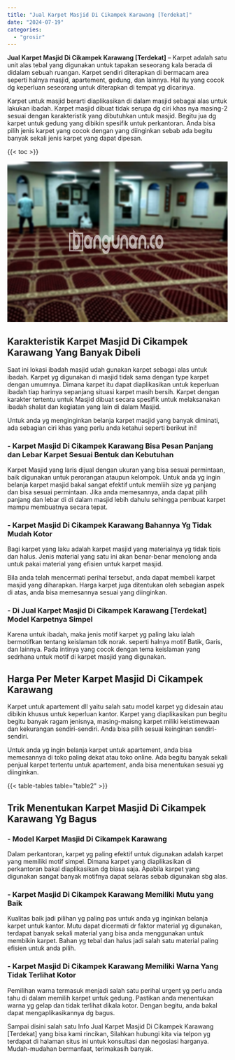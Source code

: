 ```yaml
---
title: "Jual Karpet Masjid Di Cikampek Karawang [Terdekat]"
date: "2024-07-19"
categories: 
  - "grosir"
---
```


**Jual Karpet Masjid Di Cikampek Karawang \[Terdekat\]** – Karpet adalah satu unit alas tebal yang digunakan untuk tapakan seseorang kala berada di didalam sebuah ruangan. Karpet sendiri diterapkan di bermacam area seperti halnya masjid, apartement, gedung, dan lainnya. Hal itu yang cocok dg keperluan seseorang untuk diterapkan di tempat yg dicarinya.

Karpet untuk masjid berarti diaplikasikan di dalam masjid sebagai alas untuk lakukan ibadah. Karpet masjid dibuat tidak serupa dg ciri khas nya masing-2 sesuai dengan karakteristik yang dibutuhkan untuk masjid. Begitu jua dg karpet untuk gedung yang dibikin spesifik untuk perkantoran. Anda bisa pilih jenis karpet yang cocok dengan yang diinginkan sebab ada begitu banyak sekali jenis karpet yang dapat dipesan.

{{< toc >}}

![Jual Karpet Masjid Di Cikampek Karawang [Terdekat]](/images/grosir-karpet-murah-63.png)

## Karakteristik Karpet Masjid Di Cikampek Karawang Yang Banyak Dibeli

Saat ini lokasi ibadah masjid udah gunakan karpet sebagai alas untuk ibadah. Karpet yg digunakan di masjid tidak sama dengan type karpet dengan umumnya. Dimana karpet itu dapat diaplikasikan untuk keperluan ibadah tiap harinya sepanjang situasi karpet masih bersih. Karpet dengan karakter tertentu untuk Masjid dibuat secara spesifik untuk melaksanakan ibadah shalat dan kegiatan yang lain di dalam Masjid.

Untuk anda yg menginginkan belanja karpet masjid yang banyak diminati, ada sebagian ciri khas yang perlu anda ketahui seperti berikut ini!

### \- Karpet Masjid Di Cikampek Karawang Bisa Pesan Panjang dan Lebar Karpet Sesuai Bentuk dan Kebutuhan

Karpet Masjid yang laris dijual dengan ukuran yang bisa sesuai permintaan, baik digunakan untuk perorangan ataupun kelompok. Untuk anda yg ingin belanja karpet masjid bakal sangat efektif untuk memliih size yg panjang dan bisa sesuai permintaan. Jika anda memesannya, anda dapat pilih panjang dan lebar di di dalam masjid lebih dahulu sehingga pembuat karpet mampu membuatnya secara tepat.

### \- Karpet Masjid Di Cikampek Karawang Bahannya Yg Tidak Mudah Kotor

Bagi karpet yang laku adalah karpet masjid yang materialnya yg tidak tipis dan halus. Jenis material yang satu ini akan benar-benar menolong anda untuk pakai material yang efisien untuk karpet masjid.

Bila anda telah mencermati perihal tersebut, anda dapat membeli karpet masjid yang diharapkan. Harga karpet juga ditentukan oleh sebagian aspek di atas, anda bisa memesannya sesuai yang diinginkan.

### \- Di Jual Karpet Masjid Di Cikampek Karawang \[Terdekat\] Model Karpetnya Simpel

Karena untuk ibadah, maka jenis motif karpet yg paling laku ialah bermotifkan tentang keislaman tdk norak. seperti halnya motif Batik, Garis, dan lainnya. Pada intinya yang cocok dengan tema keislaman yang sedrhana untuk motif di karpet masjid yang digunakan.

## Harga Per Meter Karpet Masjid Di Cikampek Karawang

Karpet untuk apartement dll yaitu salah satu model karpet yg didesain atau dibikin khusus untuk keperluan kantor. Karpet yang diaplikasikan pun begitu begitu banyak ragam jenisnya, masing-maisng karpet miliki keistimewaan dan kekurangan sendiri-sendiri. Anda bisa pilih sesuai keinginan sendiri-sendiri.

Untuk anda yg ingin belanja karpet untuk apartement, anda bisa memesannya di toko paling dekat atau toko online. Ada begitu banyak sekali penjual karpet tertentu untuk apartement, anda bisa menentukan sesuai yg diinginkan.

{{< table-tables table="table2" >}}

## Trik Menentukan Karpet Masjid Di Cikampek Karawang Yg Bagus

### \- Model Karpet Masjid Di Cikampek Karawang

Dalam perkantoran, karpet yg paling efektif untuk digunakan adalah karpet yang memiliki motif simpel. Dimana karpet yang diaplikasikan di perkantoran bakal diaplikasikan dg biasa saja. Apabila karpet yang digunakan sangat banyak motifnya dapat selaras sebab digunakan sbg alas.

### \- Karpet Masjid Di Cikampek Karawang Memiliki Mutu yang Baik

Kualitas baik jadi pilihan yg paling pas untuk anda yg inginkan belanja karpet untuk kantor. Mutu dapat dicermati dr faktor material yg digunakan, terdapat banyak sekali material yang bisa anda menggunakan untuk membikin karpet. Bahan yg tebal dan halus jadi salah satu material paling efisien untuk anda pilih.

### \- Karpet Masjid Di Cikampek Karawang Memiliki Warna Yang Tidak Terlihat Kotor

Pemilihan warna termasuk menjadi salah satu perihal urgent yg perlu anda tahu di dalam memilih karpet untuk gedung. Pastikan anda menentukan warna yg gelap dan tidak terlihat dikala kotor. Dengan begitu, anda bakal dapat mengaplikasikannya dg bagus.

Sampai disini salah satu Info Jual Karpet Masjid Di Cikampek Karawang \[Terdekat\] yang bisa kami rincikan, Silahkan hubungi kita via telpon yg terdapat di halaman situs ini untuk konsultasi dan negosiasi harganya. Mudah-mudahan bermanfaat, terimakasih banyak.
